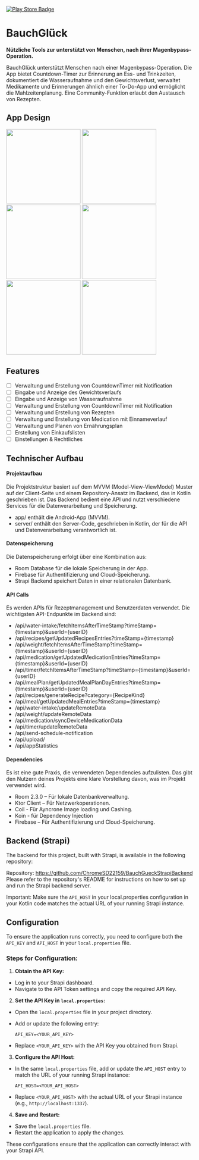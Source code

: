 
[![Play Store Badge](./images/play_console_badge_de.svg)](https://play.google.com/store/apps/details?id=de.frederikkohler.bauchglueck)

# BauchGlück

**Nützliche Tools zur unterstützt von Menschen, nach ihrer Magenbypass-Operation.**

BauchGlück unterstützt Menschen nach einer Magenbypass-Operation. Die App bietet Countdown-Timer zur Erinnerung an Ess- und Trinkzeiten, dokumentiert die Wasseraufnahme und den Gewichtsverlust, verwaltet Medikamente und Erinnerungen ähnlich einer To-Do-App und ermöglicht die Mahlzeitenplanung. Eine Community-Funktion erlaubt den Austausch von Rezepten.

## App Design
<p>
  <img src="./images/screen_home.png" width="200">
  <img src="./images/screen_home1.png" width="200">
  <img src="./images/screen_mealplan.png" width="200">
    <img src="./images/screen_recipe.png" width="200">
  <img src="./images/screen_recipe_categories.png" width="200">
  <img src="./images/screen_shoppinglist.png" width="200">
</p>

## Features
- [ ] Verwaltung und Erstellung von CountdownTimer mit Notification
- [ ] Eingabe und Anzeige des Gewichtsverlaufs
- [ ] Eingabe und Anzeige von Wasseraufnahme
- [ ] Verwaltung und Erstellung von CountdownTimer mit Notification
- [ ] Verwaltung und Erstellung von Rezepten
- [ ] Verwaltung und Erstellung von Medication mit Einnameverlauf
- [ ] Verwaltung und Planen von Ernährungsplan
- [ ] Erstellung von Einkaufslisten
- [ ] Einstellungen & Rechtliches

## Technischer Aufbau

#### Projektaufbau
Die Projektstruktur basiert auf dem MVVM (Model-View-ViewModel) Muster auf der Client-Seite und einem Repository-Ansatz im Backend, das in Kotlin geschrieben ist. Das Backend bedient eine API und nutzt verschiedene Services für die Datenverarbeitung und Speicherung.

- app/ enthält die Android-App (MVVM).
- server/ enthält den Server-Code, geschrieben in Kotlin, der für die API und Datenverarbeitung verantwortlich ist.


#### Datenspeicherung
Die Datenspeicherung erfolgt über eine Kombination aus:

- Room Database für die lokale Speicherung in der App.
- Firebase für Authentifizierung und Cloud-Speicherung.
- Strapi Backend speichert Daten in einer relationalen Datenbank.

#### API Calls
Es werden APIs für Rezeptmanagement und Benutzerdaten verwendet. Die wichtigsten API-Endpunkte im Backend sind:

- /api/water-intake/fetchItemsAfterTimeStamp?timeStamp={timestamp}&userId={userID}
- /api/recipes/getUpdatedRecipesEntries?timeStamp={timestamp}
- /api/weight/fetchItemsAfterTimeStamp?timeStamp={timestamp}&userId={userID}
- /api/medication/getUpdatedMedicationEntries?timeStamp={timestamp}&userId={userID}
- /api/timer/fetchItemsAfterTimeStamp?timeStamp={timestamp}&userId={userID}
- /api/mealPlan/getUpdatedMealPlanDayEntries?timeStamp={timestamp}&userId={userID}
- /api/recipes/generateRecipe?category={RecipeKind}
- /api/meal/getUpdatedMealEntries?timeStamp={timestamp}
- /api/water-intake/updateRemoteData
- /api/weight/updateRemoteData
- /api/medication/syncDeviceMedicationData
- /api/timer/updateRemoteData
- /api/send-schedule-notification
- /api/upload/
- /api/appStatistics

#### Dependencies
Es ist eine gute Praxis, die verwendeten Dependencies aufzulisten. Das gibt den Nutzern deines Projekts eine klare Vorstellung davon, was im Projekt verwendet wird.
- Room 2.3.0 – Für lokale Datenbankverwaltung.
- Ktor Client – Für Netzwerkoperationen.
- Coil - Für Ayncrone Image loading und Cashing.
- Koin - für Dependency Injection
- Firebase – Für Authentifizierung und Cloud-Speicherung.


## Backend (Strapi)
The backend for this project, built with Strapi, is available in the following repository:

Repository: https://github.com/ChromeSD22159/BauchGueckStrapiBackend
Please refer to the repository's README for instructions on how to set up and run the Strapi backend server.

Important: Make sure the `API_HOST` in your local.properties configuration in your Kotlin code matches the actual URL of your running Strapi instance.

## Configuration

To ensure the application runs correctly, you need to configure both the `API_KEY` and `API_HOST` in your `local.properties` file.

### Steps for Configuration:

1. **Obtain the API Key:**
  - Log in to your Strapi dashboard.
  - Navigate to the API Token settings and copy the required API Key.

2. **Set the API Key in `local.properties`:**
  - Open the `local.properties` file in your project directory.
  - Add or update the following entry:

    ```properties
    API_KEY=<YOUR_API_KEY>
    ```

  - Replace `<YOUR_API_KEY>` with the API Key you obtained from Strapi.

3. **Configure the API Host:**
  - In the same `local.properties` file, add or update the `API_HOST` entry to match the URL of your running Strapi instance:

    ```properties
    API_HOST=<YOUR_API_HOST>
    ```

  - Replace `<YOUR_API_HOST>` with the actual URL of your Strapi instance (e.g., `http://localhost:1337`).

4. **Save and Restart:**
  - Save the `local.properties` file.
  - Restart the application to apply the changes.

These configurations ensure that the application can correctly interact with your Strapi API.